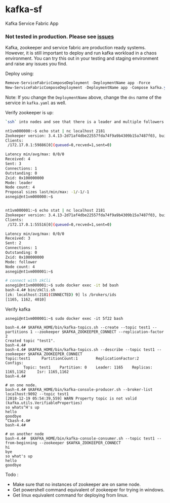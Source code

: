 # kafka-sf
Kafka Service Fabric App

### Not tested in production. Please see [issues](https://github.com/cdctentacles/kafka-sf/issues)
Kafka, zookeeper and service fabric are production ready systems. However, it is still important to 
deploy and run kafka workload in a chaos environment.
You can try this out in your testing and staging environment and raise any issues you find.


Deploy using:
```powershell
Remove-ServiceFabricComposeDeployment -DeploymentName app -Force
New-ServiceFabricComposeDeployment -DeploymentName app -Compose kafka.yaml
```

Note:
If you change the `DeploymentName` above, change the `dns` name of the service in `kafka.yaml` as well.

Verify zookeeper is up:
```bash
`ssh` into nodes and see that there is a leader and multiple followers.

nt1vm000000:~$ echo stat | nc localhost 2181
Zookeeper version: 3.4.13-2d71af4dbe22557fda74f9a9b4309b15a7487f03, built on 06/29/2018 04:05 GMT
Clients:
 /172.17.0.1:59886[0](queued=0,recved=1,sent=0)

Latency min/avg/max: 0/0/0
Received: 4
Sent: 3
Connections: 1
Outstanding: 0
Zxid: 0x100000000
Mode: leader
Node count: 4
Proposal sizes last/min/max: -1/-1/-1
asnegi@nt1vm000000:~$


nt1vm000001:~$ echo stat | nc localhost 2181
Zookeeper version: 3.4.13-2d71af4dbe22557fda74f9a9b4309b15a7487f03, built on 06/29/2018 04:05 GMT
Clients:
 /172.17.0.1:55516[0](queued=0,recved=1,sent=0)

Latency min/avg/max: 0/0/0
Received: 3
Sent: 2
Connections: 1
Outstanding: 0
Zxid: 0x100000000
Mode: follower
Node count: 4
asnegi@nt1vm000001:~$

# connect with zkCli
asnegi@nt1vm000001:~$ sudo docker exec -it bd bash
bash-4.4# bin/zkCli.sh
[zk: localhost:2181(CONNECTED) 9] ls /brokers/ids
[1165, 1162, 4010]
```

Verify kafka
```
asnegi@nt1vm000001:~$ sudo docker exec -it 5f22 bash

bash-4.4# $KAFKA_HOME/bin/kafka-topics.sh --create --topic test1 --partitions 1 --zookeeper $KAFKA_ZOOKEEPER_CONNECT --replication-factor 2
Created topic "test1".
bash-4.4#
bash-4.4# $KAFKA_HOME/bin/kafka-topics.sh --describe --topic test1 --zookeeper $KAFKA_ZOOKEEPER_CONNECT
Topic:test1     PartitionCount:1        ReplicationFactor:2     Configs:
        Topic: test1    Partition: 0    Leader: 1165    Replicas: 1165,1162     Isr: 1165,1162
bash-4.4#

# on one node.
bash-4.4# $KAFKA_HOME/bin/kafka-console-producer.sh --broker-list localhost:9092 --topic test1
[2018-12-19 05:54:39,559] WARN Property topic is not valid (kafka.utils.VerifiableProperties)
so whats^H's up
hello
goodbye
^Cbash-4.4#
bash-4.4#

# on another node
bash-4.4#  $KAFKA_HOME/bin/kafka-console-consumer.sh --topic test1 --from-beginning --zookeeper $KAFKA_ZOOKEEPER_CONNECT                            hi
bye
so what's up
hello
goodbye

```

Todo :
* Make sure that no instances of zookeeper are on same node.
* Get powershell command equivalent of zookeeper for trying in windows.
* Get linux equivalent command for deploying from linux.
